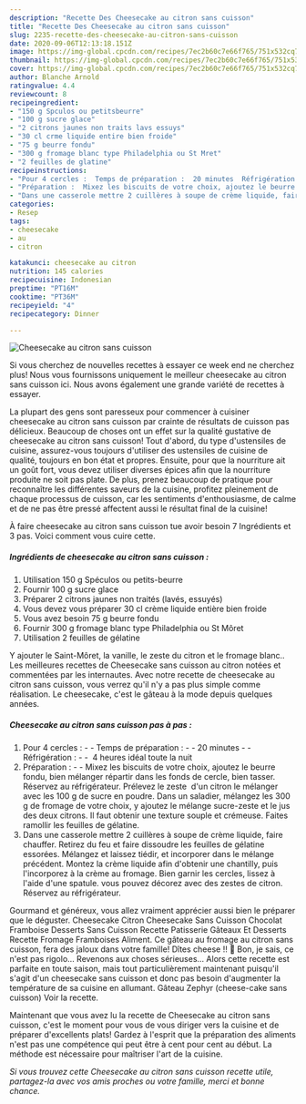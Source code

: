 ```yaml
---
description: "Recette Des Cheesecake au citron sans cuisson"
title: "Recette Des Cheesecake au citron sans cuisson"
slug: 2235-recette-des-cheesecake-au-citron-sans-cuisson
date: 2020-09-06T12:13:18.151Z
image: https://img-global.cpcdn.com/recipes/7ec2b60c7e66f765/751x532cq70/cheesecake-au-citron-sans-cuisson-photo-principale-de-la-recette.jpg
thumbnail: https://img-global.cpcdn.com/recipes/7ec2b60c7e66f765/751x532cq70/cheesecake-au-citron-sans-cuisson-photo-principale-de-la-recette.jpg
cover: https://img-global.cpcdn.com/recipes/7ec2b60c7e66f765/751x532cq70/cheesecake-au-citron-sans-cuisson-photo-principale-de-la-recette.jpg
author: Blanche Arnold
ratingvalue: 4.4
reviewcount: 8
recipeingredient:
- "150 g Spculos ou petitsbeurre"
- "100 g sucre glace"
- "2 citrons jaunes non traits lavs essuys"
- "30 cl crme liquide entire bien froide"
- "75 g beurre fondu"
- "300 g fromage blanc type Philadelphia ou St Mret"
- "2 feuilles de glatine"
recipeinstructions:
- "Pour 4 cercles :  Temps de préparation :  20 minutes  Réfrigération :   4 heures idéal toute la nuit"
- "Préparation :  Mixez les biscuits de votre choix, ajoutez le beurre fondu, bien mélanger répartir dans les fonds de cercle, bien tasser. Réservez au réfrigérateur. Prélevez le zeste  d&#39;un citron le mélanger avec les 100 g de sucre en poudre. Dans un saladier, mélangez les 300 g de fromage de votre choix, y ajoutez le mélange sucre-zeste et le jus des deux citrons. Il faut obtenir une texture souple et crémeuse. Faites ramollir les feuilles de gélatine."
- "Dans une casserole mettre 2 cuillères à soupe de crème liquide, faire chauffer. Retirez du feu et faire dissoudre les feuilles de gélatine essorées. Mélangez et laissez tiédir, et incorporer dans le mélange précédent. Montez la crème liquide afin d&#39;obtenir une chantilly, puis l&#39;incorporez à la crème au fromage. Bien garnir les cercles, lissez à l&#39;aide d&#39;une spatule. vous pouvez décorez avec des zestes de citron. Réservez au réfrigérateur."
categories:
- Resep
tags:
- cheesecake
- au
- citron

katakunci: cheesecake au citron 
nutrition: 145 calories
recipecuisine: Indonesian
preptime: "PT16M"
cooktime: "PT36M"
recipeyield: "4"
recipecategory: Dinner

---
```



![Cheesecake au citron sans cuisson](https://img-global.cpcdn.com/recipes/7ec2b60c7e66f765/751x532cq70/cheesecake-au-citron-sans-cuisson-photo-principale-de-la-recette.jpg)

Si vous cherchez de nouvelles recettes à essayer ce week end ne cherchez plus! Nous vous fournissons uniquement le meilleur cheesecake au citron sans cuisson ici. Nous avons également une grande variété de recettes à essayer.

La plupart des gens sont paresseux pour commencer à cuisiner cheesecake au citron sans cuisson par crainte de résultats de cuisson pas délicieux. Beaucoup de choses ont un effet sur la qualité gustative de cheesecake au citron sans cuisson! Tout d'abord, du type d'ustensiles de cuisine, assurez-vous toujours d'utiliser des ustensiles de cuisine de qualité, toujours en bon état et propres. Ensuite, pour que la nourriture ait un goût fort, vous devez utiliser diverses épices afin que la nourriture produite ne soit pas plate. De plus, prenez beaucoup de pratique pour reconnaître les différentes saveurs de la cuisine, profitez pleinement de chaque processus de cuisson, car les sentiments d'enthousiasme, de calme et de ne pas être pressé affectent aussi le résultat final de la cuisine!

<!--inarticleads1-->

À faire cheesecake au citron sans cuisson tue avoir besoin 7 Ingrédients et 3 pas. Voici comment vous cuire cette.

##### Ingrédients de cheesecake au citron sans cuisson :

1. Utilisation 150 g Spéculos ou petits-beurre
1. Fournir 100 g sucre glace
1. Préparer 2 citrons jaunes non traités (lavés, essuyés)
1. Vous devez vous préparer 30 cl crème liquide entière bien froide
1. Vous avez besoin 75 g beurre fondu
1. Fournir 300 g fromage blanc type Philadelphia ou St Môret
1. Utilisation 2 feuilles de gélatine


Y ajouter le Saint-Môret, la vanille, le zeste du citron et le fromage blanc.. Les meilleures recettes de Cheesecake sans cuisson au citron notées et commentées par les internautes. Avec notre recette de cheesecake au citron sans cuisson, vous verrez qu&#39;il n&#39;y a pas plus simple comme réalisation. Le cheesecake, c&#39;est le gâteau à la mode depuis quelques années. 

<!--inarticleads2-->

##### Cheesecake au citron sans cuisson pas à pas :

1. Pour 4 cercles : -  - Temps de préparation : -  - 20 minutes -  - Réfrigération : -  -  4 heures idéal toute la nuit
1. Préparation : -  - Mixez les biscuits de votre choix, ajoutez le beurre fondu, bien mélanger répartir dans les fonds de cercle, bien tasser. Réservez au réfrigérateur. Prélevez le zeste  d&#39;un citron le mélanger avec les 100 g de sucre en poudre. Dans un saladier, mélangez les 300 g de fromage de votre choix, y ajoutez le mélange sucre-zeste et le jus des deux citrons. Il faut obtenir une texture souple et crémeuse. Faites ramollir les feuilles de gélatine.
1. Dans une casserole mettre 2 cuillères à soupe de crème liquide, faire chauffer. Retirez du feu et faire dissoudre les feuilles de gélatine essorées. Mélangez et laissez tiédir, et incorporer dans le mélange précédent. Montez la crème liquide afin d&#39;obtenir une chantilly, puis l&#39;incorporez à la crème au fromage. Bien garnir les cercles, lissez à l&#39;aide d&#39;une spatule. vous pouvez décorez avec des zestes de citron. Réservez au réfrigérateur.


Gourmand et généreux, vous allez vraiment apprécier aussi bien le préparer que le déguster. Cheesecake Citron Cheesecake Sans Cuisson Chocolat Framboise Desserts Sans Cuisson Recette Patisserie Gâteaux Et Desserts Recette Fromage Framboises Aliment. Ce gâteau au fromage au citron sans cuisson, fera des jaloux dans votre famille! Dîtes cheese !! 🙂 Bon, je sais, ce n&#39;est pas rigolo… Revenons aux choses sérieuses… Alors cette recette est parfaite en toute saison, mais tout particulièrement maintenant puisqu&#39;il s&#39;agit d&#39;un cheesecake sans cuisson et donc pas besoin d&#39;augmenter la température de sa cuisine en allumant. Gâteau Zephyr (cheese-cake sans cuisson) Voir la recette. 

<!--inarticleads1-->

<p>
Maintenant que vous avez lu la recette de Cheesecake au citron sans cuisson, c'est le moment pour vous de vous diriger vers la cuisine et de préparer d'excellents plats! Gardez à l'esprit que la préparation des aliments n'est pas une compétence qui peut être à cent pour cent au début. La méthode est nécessaire pour maîtriser l'art de la cuisine.
</p>

<p>
<i>Si vous trouvez cette Cheesecake au citron sans cuisson recette utile, partagez-la avec vos amis proches ou votre famille, merci et bonne chance.</i>
</p>
